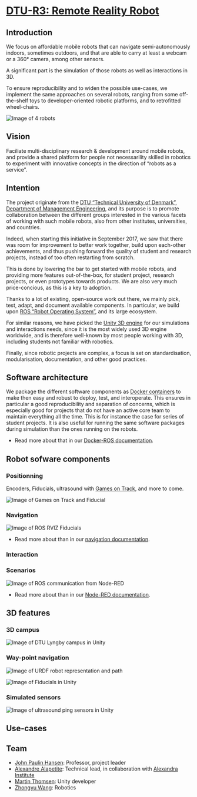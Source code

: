 # [DTU-R3: Remote Reality Robot](https://dtu-r3.github.io/)

## Introduction
We focus on affordable mobile robots that can navigate semi-autonomously indoors, sometimes outdoors,
and that are able to carry at least a webcam or a 360° camera, among other sensors.

A significant part is the simulation of those robots as well as interactions in 3D.

To ensure reproducibility and to widen the possible use-cases, we implement the same approaches on several robots,
ranging from some off-the-shelf toys to developer-oriented robotic platforms, and to retrofitted wheel-chairs.

![Image of 4 robots](images/4-robots.jpg)

## Vision
Faciliate multi-disciplinary research & development around mobile robots,
and provide a shared platform for people not necessarility skilled in robotics
to experiment with innovative concepts in the direction of “robots as a service”.

## Intention
The project originate from the [DTU “Technical University of Denmark”](http://www.dtu.dk/english/),
[Department of Management Engineering](http://www.man.dtu.dk/english),
and its purpose is to promote collaboration between the different groups interested in
the various facets of working with such mobile robots, also from other institutes, universities, and countries.

Indeed, when starting this initiative in September 2017, we saw that there was room for improvement to better work together,
build upon each-other achievements, and thus pushing forward the quality of student and research projects,
instead of too often restarting from scratch.

This is done by lowering the bar to get started with mobile robots,
and providing more features out-of-the-box,
for student project, research projects, or even prototypes towards products.
We are also very much price-concious, as this is a key to adoption.

Thanks to a lot of existing, open-source work out there, we mainly pick, test, adapt, and document available components.
In particular, we build upon [ROS “Robot Operating System”](http://www.ros.org/), and its large ecosystem.

For similar reasons, we have picked the [Unity 3D engine](https://unity3d.com/) for our simulations and interactions needs,
since it is the most widely used 3D engine worldwide, and is therefore well-known by most people working with 3D,
including students not familiar with robotics.

Finally, since robotic projects are complex, a focus is set on standardisation, modularisation, documentation,
and other good practices.

## Software architecture

We package the different software components as [Docker containers](https://www.docker.com/what-docker) to make then easy and robust to deploy, test, and interoperate. This ensures in particular a good reproducibility and separation of concerns, which is especially good for projects that do not have an active core team to maintain everything all the time.
This is for instance the case for series of student projects.
It is also useful for running the same software packages during simulation than the ones running on the robots.

* Read more about that in our [Docker-ROS documentation](https://github.com/DTU-R3/Docker-ROS).

## Robot sofware components

### Positionning
Encoders, Fiducials, ultrasound with [Games on Track](http://www.gamesontrack.com/), and more to come.

![Image of Games on Track and Fiducial](images/got-fiducial.jpg)

### Navigation

![Image of ROS RVIZ Fiducials](images/rviz-fiducials.png)

* Read more about than in our [navigation documentation](https://github.com/DTU-R3/Docker-ROS/tree/master/r3-navigation).

### Interaction

### Scenarios

![Image of ROS communication from Node-RED](images/ROS-Node-RED.png)

* Read more about than in our [Node-RED documentation](https://github.com/DTU-R3/Docker-ROS/tree/master/r3-node-red).

## 3D features

### 3D campus

![Image of DTU Lyngby campus in Unity](images/Unity-campus.png)

### Way-point navigation

![Image of URDF robot representation and path](images/urdf-path.png)

![Image of Fiducials in Unity](images/Unity-fiducials.png)

### Simulated sensors

![Image of ultrasound ping sensors in Unity](images/Unity-virtual-sensor-ping)

## Use-cases

## Team

* [John Paulin Hansen](http://orbit.dtu.dk/en/persons/john-paulin-hansen(119e0e25-cbb9-478c-bee2-db6d2d9c4b90).html): Professor, project leader
* [Alexandre Alapetite](http://orbit.dtu.dk/en/persons/alexandre-alapetite(0ed01dd3-bd70-4977-b74d-98ebc70b6674).html): Technical lead, in collaboration with [Alexandra Institute](https://alexandra.dk/alexandre.alapetite)
* [Martin Thomsen](http://orbit.dtu.dk/en/persons/martin-thomsen(73982a22-25b9-42ae-9da6-9e7c3f981d97).html): Unity developer
* [Zhongyu Wang](http://orbit.dtu.dk/en/persons/zhongyu-wang(845b4243-b957-4817-b320-e1f22f04a8b2).html): Robotics

